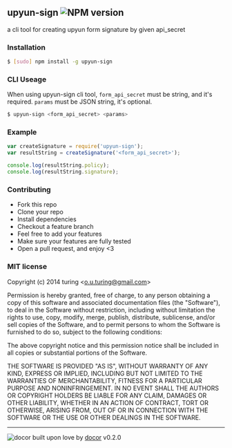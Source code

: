 ## upyun-sign ![NPM version](https://img.shields.io/npm/v/upyun-sign.svg?style=flat) 

a cli tool for creating upyun form signature by given api_secret

### Installation
```bash
$ [sudo] npm install -g upyun-sign
```

### CLI Useage

When using upyun-sign cli tool, `form_api_secret` must be string, and it's required.
`params` must be JSON string, it's optional.

```bash
$ upyun-sign <form_api_secret> <params>
```

### Example
```js
var createSignature = require('upyun-sign');
var resultString = createSignature('<form_api_secret>');

console.log(resultString.policy);
console.log(resultString.signature);
```

### Contributing
- Fork this repo
- Clone your repo
- Install dependencies
- Checkout a feature branch
- Feel free to add your features
- Make sure your features are fully tested
- Open a pull request, and enjoy <3

### MIT license
Copyright (c) 2014 turing &lt;o.u.turing@gmail.com&gt;

Permission is hereby granted, free of charge, to any person obtaining a copy
of this software and associated documentation files (the &quot;Software&quot;), to deal
in the Software without restriction, including without limitation the rights
to use, copy, modify, merge, publish, distribute, sublicense, and/or sell
copies of the Software, and to permit persons to whom the Software is
furnished to do so, subject to the following conditions:

The above copyright notice and this permission notice shall be included in
all copies or substantial portions of the Software.

THE SOFTWARE IS PROVIDED &quot;AS IS&quot;, WITHOUT WARRANTY OF ANY KIND, EXPRESS OR
IMPLIED, INCLUDING BUT NOT LIMITED TO THE WARRANTIES OF MERCHANTABILITY,
FITNESS FOR A PARTICULAR PURPOSE AND NONINFRINGEMENT. IN NO EVENT SHALL THE
AUTHORS OR COPYRIGHT HOLDERS BE LIABLE FOR ANY CLAIM, DAMAGES OR OTHER
LIABILITY, WHETHER IN AN ACTION OF CONTRACT, TORT OR OTHERWISE, ARISING FROM,
OUT OF OR IN CONNECTION WITH THE SOFTWARE OR THE USE OR OTHER DEALINGS IN
THE SOFTWARE.

---
![docor](https://raw.githubusercontent.com/turingou/docor/master/docor.png)
built upon love by [docor](https://github.com/turingou/docor.git) v0.2.0